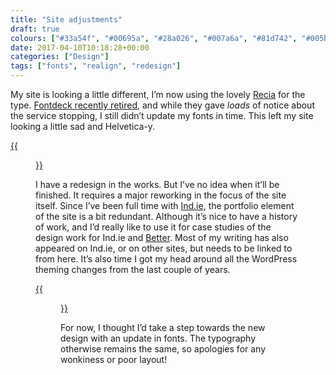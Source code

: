 ```yaml
---
title: "Site adjustments"
draft: true
colours: ["#33a54f", "#00695a", "#28a026", "#007a6a", "#81d742", "#005b27", "#61dd70"]
date: 2017-04-10T10:18:28+00:00
categories: ["Design"]
tags: ["fonts", "realign", "redesign"]
---
```


My site is looking a little different, I’m now using the lovely [Recia](https://www.indiantypefoundry.com/fonts/recia) for the type. [Fontdeck recently retired](http://blog.fontdeck.com/post/133794978966/why-fontdeck-is-retiring), and while they gave *loads* of notice about the service stopping, I still didn’t update my fonts in time. This left my site looking a little sad and Helvetica-y.

[{{<figure class="wp-caption aligncenter size-large wp-image-4858" src="/images/2017/04/Screen-Shot-2017-04-10-at-12.11.55-1024x555.png" alt="screenshot of old homepage with Georgia and Helvetica fonts" width="1024" height="555" caption="My site with web-safe backup fonts, Georgia and Helvetica">}}](/images/2017/04/Screen-Shot-2017-04-10-at-12.11.55.png)

I have a redesign in the works. But I’ve no idea when it’ll be finished. It requires a major reworking in the focus of the site itself. Since I’ve been full time with [Ind.ie](https://ind.ie), the portfolio element of the site is a bit redundant. Although it’s nice to have a history of work, and I’d really like to use it for case studies of the design work for Ind.ie and [Better](https://better.fyi). Most of my writing has also appeared on Ind.ie, or on other sites, but needs to be linked to from here. It’s also time I got my head around all the WordPress theming changes from the last couple of years.

[{{<figure class="wp-caption aligncenter size-large wp-image-4859" src="/images/2017/04/Screen-Shot-2017-04-10-at-12.13.09-1024x555.png" alt="Screenshot of the homepage as it is on this date" width="1024" height="555" caption="The site as it is today, with Recia replacing Georgia and Helvetica">}}](/images/2017/04/Screen-Shot-2017-04-10-at-12.13.09.png)

For now, I thought I’d take a step towards the new design with an update in fonts. The typography otherwise remains the same, so apologies for any wonkiness or poor layout!

